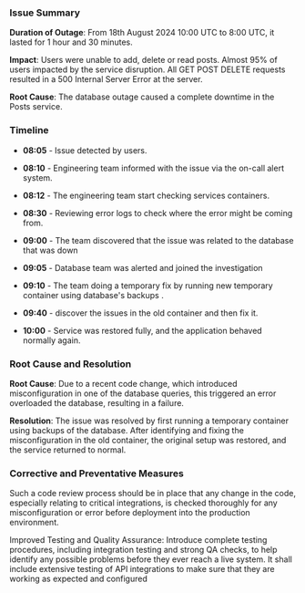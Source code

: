 ### Issue Summary 

**Duration of Outage**: From 18th August 2024 10:00 UTC to 8:00 UTC, it lasted for 1 hour and 30 minutes.

**Impact**: Users were unable to add, delete or read posts. Almost 95% of users impacted by the service disruption. All GET POST DELETE requests resulted in a 500 Internal Server Error at the server.

**Root Cause**: The database outage caused a complete downtime in the Posts service.


### Timeline

- **08:05** - Issue detected by users.

- **08:10** - Engineering team informed with the issue via the on-call alert system.

- **08:12** - The engineering team start checking services containers.

- **08:30** - Reviewing error logs to check where the error might be coming from.

- **09:00** - The team discovered that the issue was related to the database that was down

- **09:05** - Database team was alerted and joined the investigation

- **09:10** - The team doing a temporary fix by running new temporary container using database's backups .

- **09:40** - discover the issues in the old container and then fix it.

- **10:00** - Service was restored fully, and the application behaved normally again.

### Root Cause and Resolution

**Root Cause**: Due to a recent code change, which introduced misconfiguration in one of the database queries, this triggered an error overloaded the database, resulting in a failure.

**Resolution**: The issue was resolved by first running a temporary container using backups of the database. After identifying and fixing the misconfiguration in the old container, the original setup was restored, and the service returned to normal.


### Corrective and Preventative Measures

Such a code review process should be in place that any change in the code, especially relating to critical integrations, is checked thoroughly for any misconfiguration or error before deployment into the production environment.

Improved Testing and Quality Assurance: Introduce complete testing procedures, including integration testing and strong QA checks, to help identify any possible problems before they ever reach a live system. It shall include extensive testing of API integrations to make sure that they are working as expected and configured
